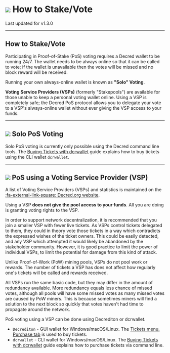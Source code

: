 # <img class="dcr-icon" src="/img/dcr-icons/QuestionTicket.svg" /> How to Stake/Vote

Last updated for v1.3.0

---

## How to Stake/Vote

Participating in Proof-of-Stake (PoS) voting requires a Decred wallet to be running 24/7. The wallet needs to be always online so that it can be called to vote; if the wallet is unavailable then the votes will be missed and no block reward will be received.

Running your own always-online wallet is known as **"Solo" Voting**.

**Voting Service Providers (VSPs)** (formerly "Stakepools") are available for those unable to keep a personal voting wallet online. Using a VSP is completely safe; the Decred PoS protocol allows you to delegate your vote to a VSP's always-online wallet without ever giving the VSP access to your funds.

---

## <img class="dcr-icon" src="/img/dcr-icons/Solo.svg" /> Solo PoS Voting

Solo PoS voting is currently only possible using the Decred command line tools. The [Buying Tickets with dcrwallet](../getting-started/user-guides/dcrwallet-tickets.md) guide explains how to buy tickets using the CLI wallet `dcrwallet`.

---

## <img class="dcr-icon" src="/img/dcr-icons/Pool.svg" /> PoS using a Voting Service Provider (VSP)

A list of Voting Service Providers (VSPs) and statistics is maintained on the
[:fa-external-link-square: Decred.org website](https://decred.org/stakepools/).

Using a VSP **does not give the pool access to your funds**. All you are doing is granting voting rights to the VSP.

In order to support network decentralization, it is recommended that you join a smaller VSP with fewer live tickets. As VSPs control tickets delegated to them, they could in theory vote those tickets in a way which contradicts the expressed wishes of the ticket owners. This could be easily detected, and any VSP which attempted it would likely be abandoned by the stakeholder community. However, it is good practice to limit the power of individual VSPs, to limit the potential for damage from this kind of attack.

Unlike Proof-of-Work (PoW) mining pools, VSPs do not pool work or rewards. The number of tickets a VSP has does not affect how regularly one's tickets will be called and rewards received. 

All VSPs run the same basic code, but they may differ in the amount of redundancy available.
More redundancy equals less chance of missed votes, although all pools will have some missed votes as many missed votes are caused by PoW miners. This is because sometimes miners will find a solution to the next block so quickly that votes haven't had time to propagate around the network.

PoS voting using a VSP can be done using Decrediton or dcrwallet.

- `Decrediton` - GUI wallet for Windows/macOS/Linux. The [Tickets menu, Purchase tab](../getting-started/user-guides/using-decrediton.md#tickets) is used to buy tickets.
- `dcrwallet` - CLI wallet for Windows/macOS/Linux. The [Buying Tickets with dcrwallet](../getting-started/user-guides/dcrwallet-tickets.md) guide explains how to purchase tickets via command line.
